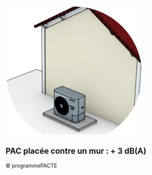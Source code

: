 ![](<images/PAC implantation au sol - contre un mur/_page_0_Picture_0.jpeg>)

## PAC placée contre un mur : + 3 dB(A)

© programmePACTE
